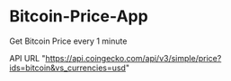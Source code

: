 # Bitcoin-Price-App
Get Bitcoin Price every 1 minute


API URL "https://api.coingecko.com/api/v3/simple/price?ids=bitcoin&vs_currencies=usd"

